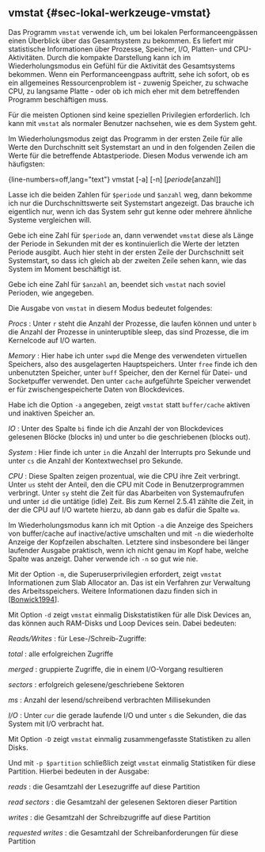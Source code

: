 
## vmstat {#sec-lokal-werkzeuge-vmstat}

Das Programm `vmstat` verwende ich, um bei lokalen Performanceengpässen einen
Überblick über das Gesamtsystem zu bekommen. Es liefert mir statistische
Informationen über Prozesse, Speicher, I/O, Platten- und CPU-Aktivitäten.
Durch die kompakte Darstellung kann ich im Wiederholungsmodus  ein Gefühl
für die Aktivität des Gesamtsystems bekommen.
Wenn ein Performanceengpass auftritt, sehe ich sofort, ob es ein allgemeines
Ressourcenproblem ist - zuwenig Speicher, zu schwache CPU, zu langsame
Platte - oder ob ich mich eher mit dem betreffenden Programm
beschäftigen muss.

Für die meisten Optionen sind keine speziellen Privilegien erforderlich.
Ich kann mit `vmstat` als normaler Benutzer nachsehen,
wie es dem System geht.
  
Im Wiederholungsmodus zeigt das Programm in der ersten Zeile für alle Werte
den Durchschnitt seit Systemstart an und in den folgenden Zeilen die Werte
für die betreffende Abtastperiode. Diesen Modus verwende ich am häufigsten:

{line-numbers=off,lang="text"}
    vmstat [-a] [-n] [$periode [$anzahl]]

Lasse ich die beiden Zahlen für `$periode` und `$anzahl` weg, dann
bekomme ich nur die Durchschnittswerte seit Systemstart angezeigt. Das
brauche ich eigentlich nur, wenn ich das System sehr gut kenne oder mehrere
ähnliche Systeme vergleichen will.

Gebe ich eine Zahl für `$periode` an, dann verwendet `vmstat` diese als Länge
der Periode in Sekunden mit der es kontinuierlich die Werte der letzten Periode
ausgibt. Auch hier steht in der ersten Zeile der Durchschnitt seit
Systemstart, so dass ich gleich ab der zweiten Zeile sehen kann, wie das
System im Moment beschäftigt ist.

Gebe ich eine Zahl für `$anzahl` an, beendet sich `vmstat` nach
soviel Perioden, wie angegeben.

Die Ausgabe von `vmstat` in diesem Modus bedeutet folgendes:

*Procs*
: Unter `r` steht die Anzahl der Prozesse, die laufen
  können und unter `b` die Anzahl der Prozesse in
  uninteruptible sleep, das sind Prozesse, die im Kernelcode auf I/O
  warten.

*Memory*
: Hier habe ich unter `swpd` die Menge des verwendeten
  virtuellen Speichers, also des ausgelagerten Hauptspeichers.
  Unter `free` finde ich den unbenutzten Speicher, unter `buff`
  Speicher, den der Kernel für Datei- und Socketpuffer verwendet.
  Den unter `cache` aufgeführte Speicher verwendet er für zwischengespeicherte
  Daten von Blockdevices.

  Habe ich die Option `-a` angegeben, zeigt `vmstat` statt `buffer/cache`
  aktiven und inaktiven Speicher an.

*IO*
: Unter des Spalte `bi` finde ich die Anzahl der von
  Blockdevices gelesenen Blöcke (blocks in) und unter `bo` die
  geschriebenen (blocks out).

*System*
: Hier finde ich unter `in` die Anzahl der Interrupts pro
  Sekunde und unter `cs` die Anzahl der Kontextwechsel pro Sekunde.

*CPU*
: Diese Spalten zeigen prozentual, wie die CPU ihre Zeit
  verbringt. Unter `us` steht der Anteil, den die CPU mit Code in
  Benutzerprogrammen verbringt. Unter `sy` steht die Zeit für das
  Abarbeiten von Systemaufrufen und unter `id` die untätige (idle)
  Zeit. Bis zum Kernel 2.5.41 zählte die Zeit, in der die CPU auf I/O
  wartete hierzu, ab dann gab es dafür die Spalte `wa`.

Im Wiederholungsmodus kann ich mit Option `-a` die Anzeige des Speichers
von buffer/cache auf inactive/active umschalten und mit `-n` die
wiederholte Anzeige der Kopfzeilen abschalten. Letztere sind insbesondere
bei länger laufender Ausgabe praktisch, wenn ich nicht genau im Kopf habe,
welche Spalte was anzeigt. Daher verwende ich `-n` so gut wie nie.

Mit der Option `-m`, die Superuserprivilegien erfordert, zeigt `vmstat`
Informationen zum Slab Allocator an. Das ist ein Verfahren zur Verwaltung
des Arbeitsspeichers. Weitere Informationen dazu finden sich in
[[Bonwick1994](#bib-bonwick1994)].

Mit Option `-d` zeigt `vmstat` einmalig Diskstatistiken für alle Disk
Devices an, das können auch RAM-Disks und Loop Devices sein.
Dabei bedeuten:

*Reads/Writes*
: für Lese-/Schreib-Zugriffe:

  *total*
  : alle erfolgreichen Zugriffe

  *merged*
  : gruppierte Zugriffe, die in einem I/O-Vorgang resultieren

  *sectors*
  : erfolgreich gelesene/geschriebene Sektoren

  *ms*
  : Anzahl der lesend/schreibend verbrachten Millisekunden

*I/O*
: Unter `cur` die gerade laufende I/O und unter `s` die
  Sekunden, die das System mit I/O verbracht hat.

Mit Option `-D` zeigt `vmstat` einmalig zusammengefasste Statistiken zu
allen Disks.

Und mit `-p $partition` schließlich zeigt `vmstat` einmalig Statistiken für
diese Partition. Hierbei bedeuten in der Ausgabe:

*reads*
: die Gesamtzahl der Lesezugriffe auf diese Partition

*read sectors*
: die Gesamtzahl der gelesenen Sektoren dieser Partition

*writes*
: die Gesamtzahl der Schreibzugriffe auf diese Partition

*requested writes*
: die Gesamtzahl der Schreibanforderungen für diese Partition

